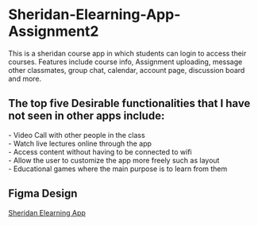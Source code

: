 # Sheridan-Elearning-App-Assignment2
This is a sheridan course app in which students can login to access their courses. Features include course info, Assignment uploading, message other classmates, group chat, calendar, account page, discussion board and more.

<h2>The top five Desirable functionalities that I have not seen in other apps include:</h2>
- Video Call with other people in the class<br>
- Watch live lectures online through the app<br>
- Access content without having to be connected to wifi<br>
- Allow the user to customize the app more freely such as layout<br>
- Educational games where the main purpose is to learn from them
<br>
<h2>Figma Design</h2>
<a href="https://www.figma.com/file/XvkL4Akup3MmAOy5Uzf2oR/Assignment_2_TylerM?node-id=0%3A1&t=V3KFKxs95VKfqW6n-1">Sheridan Elearning App</a>
